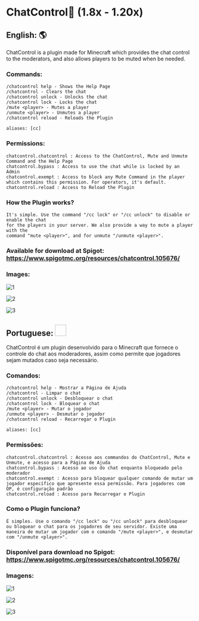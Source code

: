 # ChatControl💬 (1.8x - 1.20x)

## English: :earth_americas:
ChatControl is a plugin made for Minecraft which provides the chat control to the moderators, and also allows players to be muted when be needed.

### Commands:
    /chatcontrol help - Shows the Help Page
    /chatcontrol - Clears the chat
    /chatcontrol unlock - Unlocks the chat
    /chatcontrol lock - Locks the chat
    /mute <player> - Mutes a player
    /unmute <player> - Unmutes a player
    /chatcontrol reload - Reloads the Plugin

    aliases: [cc]

### Permissions:
    chatcontrol.chatcontrol : Access to the ChatControl, Mute and Unmute Command and the Help Page
    chatcontrol.bypass : Access to use the chat while is locked by an Admin
    chatcontrol.exempt : Access to block any Mute Command in the player which contains this permission. For operators, it's default.
    chatcontrol.reload : Access to Reload the Plugin

### How the Plugin works?
    It's simple. Use the command "/cc lock" or "/cc unlock" to disable or enable the chat 
    for the players in your server. We also provide a way to mute a player with the 
    command "mute <player>", and for unmute "/unmute <player>".

### Available for download at Spigot: https://www.spigotmc.org/resources/chatcontrol.105676/

### Images:

![1](https://github.com/GFelberg/ChatControl/assets/41524430/d2f9d76b-77ff-45ad-9f02-4e357d5dfa23)

![2](https://github.com/GFelberg/ChatControl/assets/41524430/93617c87-dd53-4131-88dd-5070721e35f3)

![3](https://github.com/GFelberg/ChatControl/assets/41524430/c2f220ac-24ac-4f97-b308-a9bbbb8bdafa)

## Portuguese: <img scr="https://github.com/GFelberg/ChatControl/assets/41524430/78fe75a4-2347-485e-a209-0558e9f7472c" width="30" height="30"> 
ChatControl é um plugin desenvolvido para o Minecraft que fornece o controle do chat aos moderadores, assim como permite que jogadores sejam mutados caso seja necessário.

### Comandos:
    /chatcontrol help - Mostrar a Página de Ajuda
    /chatcontrol - Limpar o chat
    /chatcontrol unlock - Desbloquear o chat
    /chatcontrol lock - Bloquear o chat
    /mute <player> - Mutar o jogador
    /unmute <player> - Desmutar o jogador
    /chatcontrol reload - Recarregar o Plugin

    aliases: [cc]

### Permissões:
    chatcontrol.chatcontrol : Acesso aos commandos do ChatControl, Mute e Unmute, e acesso para a Página de Ajuda
    chatcontrol.bypass : Acesso ao uso do chat enquanto bloqueado pelo moderador
    chatcontrol.exempt : Acesso para bloquear qualquer comando de mutar um jogador específico que apresente essa permissão. Para jogadores com OP, é configuração padrão
    chatcontrol.reload : Acesso para Recarregar o Plugin

### Como o Plugin funciona?
    É simples. Use o comando "/cc lock" ou "/cc unlock" para desbloquear ou bloquear o chat para os jogadores de seu servidor. Existe uma maneira de mutar um jogador com o comando "/mute <player>", e desmutar com "/unmute <player>".
    
### Disponível para download no Spigot: https://www.spigotmc.org/resources/chatcontrol.105676/

### Imagens:

![1](https://github.com/GFelberg/ChatControl/assets/41524430/d2f9d76b-77ff-45ad-9f02-4e357d5dfa23)

![2](https://github.com/GFelberg/ChatControl/assets/41524430/93617c87-dd53-4131-88dd-5070721e35f3)

![3](https://github.com/GFelberg/ChatControl/assets/41524430/c2f220ac-24ac-4f97-b308-a9bbbb8bdafa)
